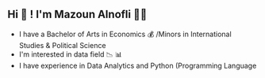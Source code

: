 ## Hi :wave: ! I'm Mazoun Alnofli :woman_student:
 * I have a Bachelor of Arts in Economics :moneybag: /Minors in International Studies & Political Science
 * I'm interested in data field :chart_with_downwards_trend: :bar_chart:
 * I have experience in Data Analytics and Python (Programming Language


